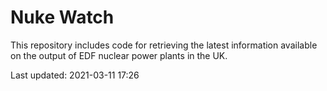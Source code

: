# Nuke Watch

This repository includes code for retrieving the latest information available on the output of EDF nuclear power plants in the UK.

Last updated: 2021-03-11 17:26